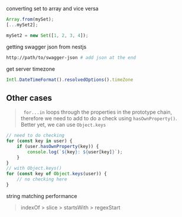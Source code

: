 converting set to array and vice versa
```js
Array.from(mySet);
[...mySet2];

mySet2 = new Set([1, 2, 3, 4]);
```

getting swagger json from nestjs
```bash
http://path/to/swagger-json # add json at the end
```

get server timezone
```js
Intl.DateTimeFormat().resolvedOptions().timeZone
```

## Other cases

>` for...in` loops through the properties in the prototype chain, therefore we need to add to do a check using `hasOwnProperty()`. Better yet, we can use `Object.keys`
```js
// need to do checking
for (const key in user) {
	if (user.hasOwnProperty(key)) {
		console.log(`${key}: ${user[key]}`);
	} 
}
// with Object.keys()
for (const key of Object.keys(user)) {
	// no checking here
}
```

string matching performance
>indexOf > slice > startsWith > regexStart